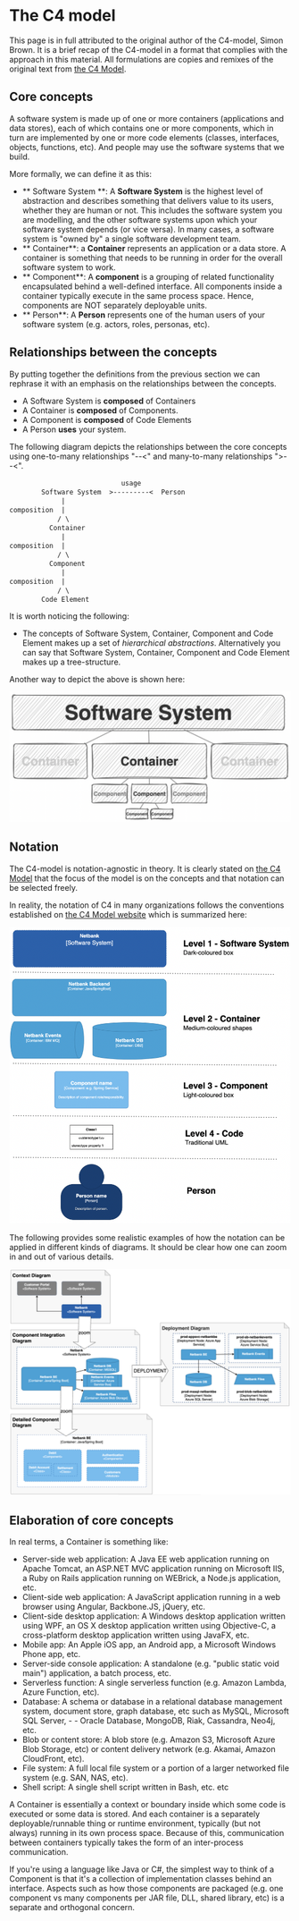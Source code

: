 # The C4 model

This page is in full attributed to the original author of the C4-model, Simon Brown. It is a brief recap of the C4-model in a format that complies with the approach in this material. All formulations are copies and remixes of the original text from [the C4 Model](https://c4model.com).

## Core concepts

A software system is made up of one or more containers (applications and data stores), each of which contains one or more components, which in turn are implemented by one or more code elements (classes, interfaces, objects, functions, etc). And people may use the software systems that we build.

More formally, we can define it as this:

- ** Software System **: A **Software System** is the highest level of abstraction and describes something that delivers value to its users, whether they are human or not. This includes the software system you are modelling, and the other software systems upon which your software system depends (or vice versa). In many cases, a software system is "owned by" a single software development team.
- ** Container**: a **Container** represents an application or a data store. A container is something that needs to be running in order for the overall software system to work.
- ** Component**: A **component** is a grouping of related functionality encapsulated behind a well-defined interface. All components inside a container typically execute in the same process space. Hence, components are NOT separately deployable units.
- ** Person**: A **Person** represents one of the human users of your software system (e.g. actors, roles, personas, etc).

## Relationships between the concepts

By putting together the definitions from the previous section we can rephrase it with an emphasis on the relationships between the concepts.

- A Software System is **composed** of Containers
- A Container is **composed** of Components.
- A Component is **composed** of Code Elements
- A Person **uses** your system.

The following diagram depicts the relationships between the core concepts using one-to-many relationships "--<" and many-to-many relationships ">--<".

```
                            usage
        Software System  >---------<  Person
             |
composition  |
            / \
          Container
             |
composition  |
            / \
          Component
             |
composition  |
            / \
        Code Element
```

It is worth noticing the following:

- The concepts of Software System, Container, Component and Code Element makes up a set of _hierarchical abstractions_. Alternatively you can say that Software System, Container, Component and Code Element makes up a tree-structure.

Another way to depict the above is shown here:

![](images/c4_concepts.png)

## Notation

The C4-model is notation-agnostic in theory. It is clearly stated on [the C4 Model](https://c4model.com) that the focus of the model is on the concepts and that notation can be selected freely.

In reality, the notation of C4 in many organizations follows the conventions established on [the C4 Model website](https://c4model.com) which is summarized here:

![](images/c4_notation.png)

The following provides some realistic examples of how the notation can be applied in different kinds of diagrams. It should be clear how one can zoom in and out of various details.

![](images/c4_diagrams.png)

## Elaboration of core concepts

In real terms, a Container is something like:

- Server-side web application: A Java EE web application running on Apache Tomcat, an ASP.NET MVC application running on Microsoft IIS, a Ruby on Rails application running on WEBrick, a Node.js application, etc.
- Client-side web application: A JavaScript application running in a web browser using Angular, Backbone.JS, jQuery, etc.
- Client-side desktop application: A Windows desktop application written using WPF, an OS X desktop application written using Objective-C, a cross-platform desktop application written using JavaFX, etc.
- Mobile app: An Apple iOS app, an Android app, a Microsoft Windows Phone app, etc.
- Server-side console application: A standalone (e.g. "public static void main") application, a batch process, etc.
- Serverless function: A single serverless function (e.g. Amazon Lambda, Azure Function, etc).
- Database: A schema or database in a relational database management system, document store, graph database, etc such as MySQL, Microsoft SQL Server, - - Oracle Database, MongoDB, Riak, Cassandra, Neo4j, etc.
- Blob or content store: A blob store (e.g. Amazon S3, Microsoft Azure Blob Storage, etc) or content delivery network (e.g. Akamai, Amazon CloudFront, etc).
- File system: A full local file system or a portion of a larger networked file system (e.g. SAN, NAS, etc).
- Shell script: A single shell script written in Bash, etc.
  etc

A Container is essentially a context or boundary inside which some code is executed or some data is stored. And each container is a separately deployable/runnable thing or runtime environment, typically (but not always) running in its own process space. Because of this, communication between containers typically takes the form of an inter-process communication.

If you're using a language like Java or C#, the simplest way to think of a Component is that it's a collection of implementation classes behind an interface. Aspects such as how those components are packaged (e.g. one component vs many components per JAR file, DLL, shared library, etc) is a separate and orthogonal concern.

